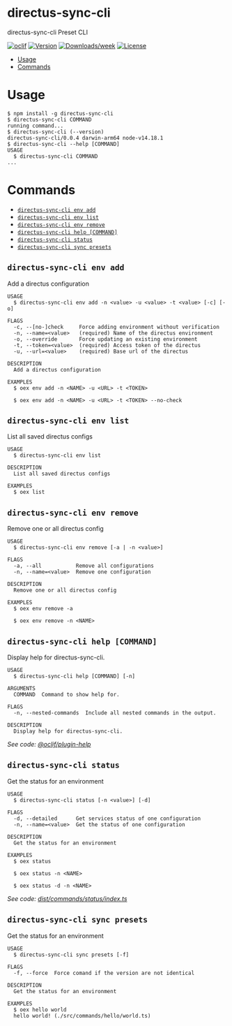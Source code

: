 directus-sync-cli
=================

directus-sync-cli Preset CLI

[![oclif](https://img.shields.io/badge/cli-oclif-brightgreen.svg)](https://oclif.io)
[![Version](https://img.shields.io/npm/v/directus-sync-cli.svg)](https://npmjs.org/package/directus-sync-cli)
[![Downloads/week](https://img.shields.io/npm/dw/directus-sync-cli.svg)](https://npmjs.org/package/directus-sync-cli)
[![License](https://img.shields.io/npm/l/directus-sync-cli.svg)](https://github.com/spawnrider/directus-sync-cli/blob/master/LICENSE)

<!-- toc -->
* [Usage](#usage)
* [Commands](#commands)
<!-- tocstop -->
# Usage
<!-- usage -->
```sh-session
$ npm install -g directus-sync-cli
$ directus-sync-cli COMMAND
running command...
$ directus-sync-cli (--version)
directus-sync-cli/0.0.4 darwin-arm64 node-v14.18.1
$ directus-sync-cli --help [COMMAND]
USAGE
  $ directus-sync-cli COMMAND
...
```
<!-- usagestop -->
# Commands
<!-- commands -->
* [`directus-sync-cli env add`](#directus-sync-cli-env-add)
* [`directus-sync-cli env list`](#directus-sync-cli-env-list)
* [`directus-sync-cli env remove`](#directus-sync-cli-env-remove)
* [`directus-sync-cli help [COMMAND]`](#directus-sync-cli-help-command)
* [`directus-sync-cli status`](#directus-sync-cli-status)
* [`directus-sync-cli sync presets`](#directus-sync-cli-sync-presets)

## `directus-sync-cli env add`

Add a directus configuration

```
USAGE
  $ directus-sync-cli env add -n <value> -u <value> -t <value> [-c] [-o]

FLAGS
  -c, --[no-]check     Force adding environment without verification
  -n, --name=<value>   (required) Name of the directus environment
  -o, --override       Force updating an existing environment
  -t, --token=<value>  (required) Access token of the directus
  -u, --url=<value>    (required) Base url of the directus

DESCRIPTION
  Add a directus configuration

EXAMPLES
  $ oex env add -n <NAME> -u <URL> -t <TOKEN>

  $ oex env add -n <NAME> -u <URL> -t <TOKEN> --no-check
```

## `directus-sync-cli env list`

List all saved directus configs

```
USAGE
  $ directus-sync-cli env list

DESCRIPTION
  List all saved directus configs

EXAMPLES
  $ oex list
```

## `directus-sync-cli env remove`

Remove one or all directus config

```
USAGE
  $ directus-sync-cli env remove [-a | -n <value>]

FLAGS
  -a, --all           Remove all configurations
  -n, --name=<value>  Remove one configuration

DESCRIPTION
  Remove one or all directus config

EXAMPLES
  $ oex env remove -a

  $ oex env remove -n <NAME>
```

## `directus-sync-cli help [COMMAND]`

Display help for directus-sync-cli.

```
USAGE
  $ directus-sync-cli help [COMMAND] [-n]

ARGUMENTS
  COMMAND  Command to show help for.

FLAGS
  -n, --nested-commands  Include all nested commands in the output.

DESCRIPTION
  Display help for directus-sync-cli.
```

_See code: [@oclif/plugin-help](https://github.com/oclif/plugin-help/blob/v5.1.12/src/commands/help.ts)_

## `directus-sync-cli status`

Get the status for an environment

```
USAGE
  $ directus-sync-cli status [-n <value>] [-d]

FLAGS
  -d, --detailed      Get services status of one configuration
  -n, --name=<value>  Get the status of one configuration

DESCRIPTION
  Get the status for an environment

EXAMPLES
  $ oex status

  $ oex status -n <NAME>

  $ oex status -d -n <NAME>
```

_See code: [dist/commands/status/index.ts](https://github.com/spawnrider/directus-sync-cli/blob/v0.0.4/dist/commands/status/index.ts)_

## `directus-sync-cli sync presets`

Get the status for an environment

```
USAGE
  $ directus-sync-cli sync presets [-f]

FLAGS
  -f, --force  Force comand if the version are not identical

DESCRIPTION
  Get the status for an environment

EXAMPLES
  $ oex hello world
  hello world! (./src/commands/hello/world.ts)
```
<!-- commandsstop -->
